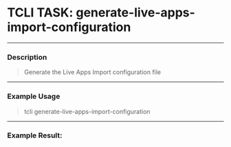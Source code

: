 # TCLI TASK: generate-live-apps-import-configuration

---
### Description
> Generate the Live Apps Import configuration file

---
### Example Usage
> tcli generate-live-apps-import-configuration



---
### Example Result:
